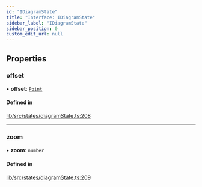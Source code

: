 ```yaml
---
id: "IDiagramState"
title: "Interface: IDiagramState"
sidebar_label: "IDiagramState"
sidebar_position: 0
custom_edit_url: null
---
```


## Properties

### offset

• **offset**: [`Point`](../#point)

#### Defined in

[lib/src/states/diagramState.ts:208](https://github.com/tokarchyn/react-easy-diagram/blob/96a8c28/lib/src/states/diagramState.ts#L208)

___

### zoom

• **zoom**: `number`

#### Defined in

[lib/src/states/diagramState.ts:209](https://github.com/tokarchyn/react-easy-diagram/blob/96a8c28/lib/src/states/diagramState.ts#L209)
